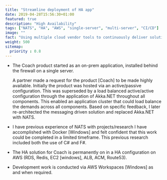 ```yaml
---
title: "Streamline deployment of HA app"
date: 2019-04-28T15:56:30+01:00
featured: true
description: "High Availability"
tags: ["NATS", "HA", "AWS", "single-server", "multi-server", "CI/CD"]
image: ""
fact: "Using multiple cloud vendor tools to continuously deliver solution"
weight: 500
sitemap:
  priority : 0.8
---
```


- The Coach product started as an on-prem application, installed behind the firewall on a single server.  

    A partner made a request for the product [Coach] to be made highly available.  Initially the product was hosted via an active/passive configuration.  This was superseded by a load balanced active/active configuration through the application of Akka.NET throughout all components. This enabled an application cluster that could load balance the demands across all components.  Based on specific feedback, I later re-architected the messaging driven solution and replaced Akka.NET with NATS.  

- I have previous experience of NATS with projects/research I have accomplished with Docker [Windows] and felt confident that this work could be completed in a limited timeframe.  This previous research included both the use of C# and F#.  
- The HA solution for Coach is permanently on in a HA configuration on AWS (RDS, Redis, EC2 [windows], ALB, ACM, Route53).  
- Development work is conducted via AWS Workspaces [Windows] as and when required.

